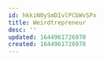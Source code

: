 ```yaml
---
id: hkkiN0ySmDIvlPCbWvSPx
title: Weirdtrepreneur
desc: ''
updated: 1644961726970
created: 1644961726970
---
```


